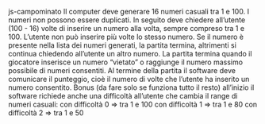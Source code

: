 js-campominato
Il computer deve generare 16 numeri casuali tra 1 e 100.
I numeri non possono essere duplicati.
In seguito deve chiedere all’utente (100 - 16) volte di inserire un numero alla volta, sempre compreso tra 1 e 100.
L’utente non può inserire più volte lo stesso numero.
Se il numero è presente nella lista dei numeri generati, la partita termina, altrimenti si continua chiedendo all’utente un altro numero.
La partita termina quando il giocatore inserisce un numero “vietato” o raggiunge il numero massimo possibile di numeri consentiti.
Al termine della partita il software deve comunicare il punteggio, cioè il numero di volte che l’utente ha inserito un numero consentito.
Bonus (da fare solo se funziona tutto il resto)
all’inizio il software richiede anche una difficoltà all’utente che cambia il range di numeri casuali: con difficoltà 0 => tra 1 e 100 con difficoltà 1 => tra 1 e 80 con difficoltà 2 => tra 1 e 50